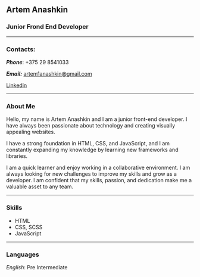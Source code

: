 ## **Artem Anashkin**
### Junior Frond End Developer
---

### Contacts:

_**Phone**_: +375 29 8541033

_**Email:**_ artem1anashkin@gmail.com

[Linkedin](https://www.linkedin.com/in/artem-anashkin-848476229/)

---

### **About Me**
Hello, my name is Artem Anashkin and I am a junior front-end developer. I have always been passionate about technology and creating visually appealing websites. 

I have a strong foundation in HTML, CSS, and JavaScript, and I am constantly expanding my knowledge by learning new frameworks and libraries. 

I am a quick learner and enjoy working in a collaborative environment. I am always looking for new challenges to improve my skills and grow as a developer.
I am confident that my skills, passion, and dedication make me a valuable asset to any team.

---

### **Skills**

- HTML
- CSS, SCSS
- JavaScript

---

### **Languages**

_English_: Pre Intermediate



